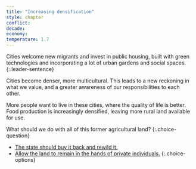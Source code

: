 ```yaml
---
title: "Increasing densification"
style: chapter
conflict: 
decade: 
economy: 
temperature: 1.7
---
```


Cities welcome new migrants and invest in public housing, built with green technologies and incorporating a lot of urban gardens and social spaces.
{:.leader-sentence}

Cities become denser, more multicultural. This leads to a new reckoning in what we value, and a greater awareness of our responsibilities to each other.

More people want to live in these cities, where the quality of life is better. Food production is increasingly densified, leaving more rural land available for use.

What should we do with all of this former agricultural land?
{:.choice-question}

- [The state should buy it back and rewild it.](chapter_rewild.html)
- [Allow the land to remain in the hands of private individuals.](chapter_corporate-colonialism.html)
{:.choice-options}
